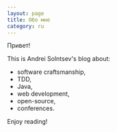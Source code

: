 ```yaml
---
layout: page
title: Обо мне
category: ru
---
```


Привет!

This is Andrei Solntsev's blog about: 

* software craftsmanship,
* TDD, 
* Java,
* web development, 
* open-source,
* conferences.

Enjoy reading!